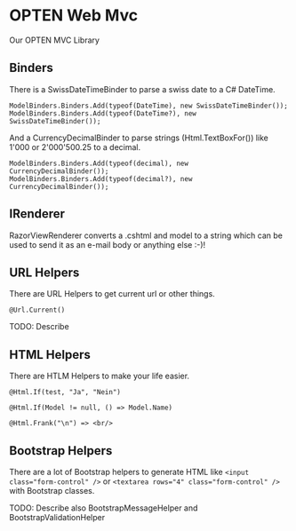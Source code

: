 # OPTEN Web Mvc

Our OPTEN MVC Library

## Binders

There is a SwissDateTimeBinder to parse a swiss date to a C# DateTime.

    ModelBinders.Binders.Add(typeof(DateTime), new SwissDateTimeBinder());
    ModelBinders.Binders.Add(typeof(DateTime?), new SwissDateTimeBinder());

And a CurrencyDecimalBinder to parse strings (Html.TextBoxFor()) like 1'000 or 2'000'500.25 to a decimal.

    ModelBinders.Binders.Add(typeof(decimal), new CurrencyDecimalBinder());
    ModelBinders.Binders.Add(typeof(decimal?), new CurrencyDecimalBinder());
	

## IRenderer

RazorViewRenderer converts a .cshtml and model to a string which can be used to send it as an e-mail body or anything else :-)!
	

## URL Helpers

There are URL Helpers to get current url or other things.

    @Url.Current()

TODO: Describe


## HTML Helpers

There are HTLM Helpers to make your life easier.

    @Html.If(test, "Ja", "Nein")

    @Html.If(Model != null, () => Model.Name)

    @Html.Frank("\n") => <br/>


## Bootstrap Helpers

There are a lot of Bootstrap helpers to generate HTML like ```<input class="form-control" />``` or ```<textarea rows="4" class="form-control" />``` with Bootstrap classes.

TODO: Describe also BootstrapMessageHelper and BootstrapValidationHelper